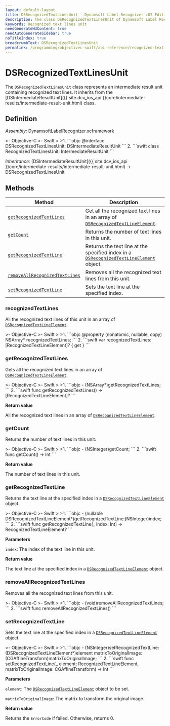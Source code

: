 ```yaml
---
layout: default-layout
title: DSRecognizedTextLinesUnit - Dynamsoft Label Recognizer iOS Edition
description: The class DSRecognizedTextLinesUnit of Dynamsoft Label Recognizer iOS edition represents an intermediate result unit containing recognized text lines.
keywords: Recognized text lines unit
needGenerateH3Content: true
needAutoGenerateSidebar: true
noTitleIndex: true
breadcrumbText: DSRecognizedTextLinesUnit
permalink: /programming/objectivec-swift/api-reference/recognized-text-lines-unit.html
---
```


# DSRecognizedTextLinesUnit

The `DSRecognizedTextLinesUnit` class represents an intermediate result unit containing recognized text lines. It inherits from the [DSIntermediateResultUnit]({{ site.dcv_ios_api }}core/intermediate-results/intermediate-result-unit.html) class.

## Definition

*Assembly:* DynamsoftLabelRecognizer.xcframework

<div class="sample-code-prefix"></div>
>- Objective-C
>- Swift
>
>1. 
```objc
@interface DSRecognizedTextLinesUnit: DSIntermediateResultUnit
```
2. 
```swift
class RecognizedTextLinesUnit: IntermediateResultUnit
```

*Inheritance:* [DSIntermediateResultUnit]({{ site.dcv_ios_api }}core/intermediate-results/intermediate-result-unit.html) -> DSRecognizedTextLinesUnit

## Methods

| Method | Description |
| ------ | ----------- |
| [`getRecognizedTextLines`](#getrecognizedtextlines) | Get all the recognized text lines in an array of [`DSRecognizedTextLineElement`](recognized-text-line-element.md). |
| [`getCount`](#getcount) | Returns the number of text lines in this unit. |
| [`getRecognizedTextLine`](#getrecognizedtextline) | Returns the text line at the specified index in a [`DSRecognizedTextLineElement`](recognized-text-line-element.md) object. |
| [`removeAllRecognizedTextLines`](#removeallrecognizedtextlines) | Removes all the recognized text lines from this unit. |
| [`setRecognizedTextLine`](#setrecognizedtextline) | Sets the text line at the specified index. |

### recognizedTextLines

All the recognized text lines of this unit in an array of [`DSRecognizedTextLineElement`](recognized-text-line-element.md).

<div class="sample-code-prefix"></div>
>- Objective-C
>- Swift
>
>1. 
```objc
@property (nonatomic, nullable, copy) NSArray<DSRecognizedTextLineElement*>* recognizedTextLines;
```
2. 
```swift
var recognizedTextLines: [RecognizedTextLineElement]? { get }
```

### getRecognizedTextLines

Gets all the recognized text lines in an array of [`DSRecognizedTextLineElement`](recognized-text-line-element.md).

<div class="sample-code-prefix"></div>
>- Objective-C
>- Swift
>
>1. 
```objc
- (NSArray<DSRecognizedTextLineElement*>*)getRecognizedTextLines;
```
2. 
```swift
func getRecognizedTextLines() -> [RecognizedTextLineElement]?
```

**Return value**

All the recognized text lines in an array of [`DSRecognizedTextLineElement`](recognized-text-line-element.md).

### getCount

Returns the number of text lines in this unit.

<div class="sample-code-prefix"></div>
>- Objective-C
>- Swift
>
>1. 
```objc
- (NSInteger)getCount;
```
2. 
```swift
func getCount() -> Int
```

**Return value**

The number of text lines in this unit.

### getRecognizedTextLine

Returns the text line at the specified index in a [`DSRecognizedTextLineElement`](recognized-text-line-element.md) object.

<div class="sample-code-prefix"></div>
>- Objective-C
>- Swift
>
>1. 
```objc
- (nullable DSRecognizedTextLineElement*)getRecognizedTextLine:(NSInteger)index;
```
2. 
```swift
func getRecognizedTextLine(_ index: Int) -> RecognizedTextLineElement?
```

**Parameters**

`index`: The index of the text line in this unit.

**Return value**

The text line at the specified index in a [`DSRecognizedTextLineElement`](recognized-text-line-element.md) object.

### removeAllRecognizedTextLines

Removes all the recognized text lines from this unit.

<div class="sample-code-prefix"></div>
>- Objective-C
>- Swift
>
>1. 
```objc
- (void)removeAllRecognizedTextLines;
```
2. 
```swift
func removeAllRecognizedTextLines()
```

### setRecognizedTextLine

Sets the text line at the specified index in a [`DSRecognizedTextLineElement`](recognized-text-line-element.md) object.

<div class="sample-code-prefix"></div>
>- Objective-C
>- Swift
>
>1. 
```objc
- (NSInteger)setRecognizedTextLine:(DSRecognizedTextLineElement*)element
    matrixToOriginalImage:(CGAffineTransform)matrixToOriginalImage;
```
2. 
```swift
func setRecognizedTextLine(_ element: RecognizedTextLineElement, matrixToOriginalImage: CGAffineTransform) -> Int
```

**Parameters**

`element`: The [`DSRecognizedTextLineElement`](recognized-text-line-element.md) object to be set.

`matrixToOriginalImage`: The matrix to transform the original image.

**Return value**

Returns the `ErrorCode` if failed. Otherwise, returns 0.
